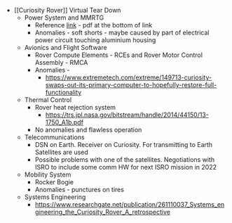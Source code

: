 - [[Curiosity Rover]] Virtual Tear Down
    - Power System and MMRTG
        - Reference [link](https://trs.jpl.nasa.gov/handle/2014/43261) - pdf at the bottom of link
        - Anomalies - soft shorts - maybe caused by part of electrical power circuit touching aluminium housing
    - Avionics and Flight Software
        - Rover Compute Elements - RCEs and Rover Motor Control Assembly - RMCA 
        - Anomalies - 
            - https://www.extremetech.com/extreme/149713-curiosity-swaps-out-its-primary-computer-to-hopefully-restore-full-functionality
    - Thermal Control
        - Rover heat rejection system
            - https://trs.jpl.nasa.gov/bitstream/handle/2014/44150/13-1750_A1b.pdf
        - No anomalies and flawless operation
    - Telecommunications
        - DSN on Earth. Receiver on Curiosity. For transmitting to Earth Satellites are used
        - Possible problems with one of the satellites. Negotiations with ISRO to include some comm HW for next ISRO mission in 2022
    - Mobility System
        - Rocker Bogie
        - Anomalies - punctures on tires
    - Systems Engineering
        - https://www.researchgate.net/publication/261110037_Systems_engineering_the_Curiosity_Rover_A_retrospective
